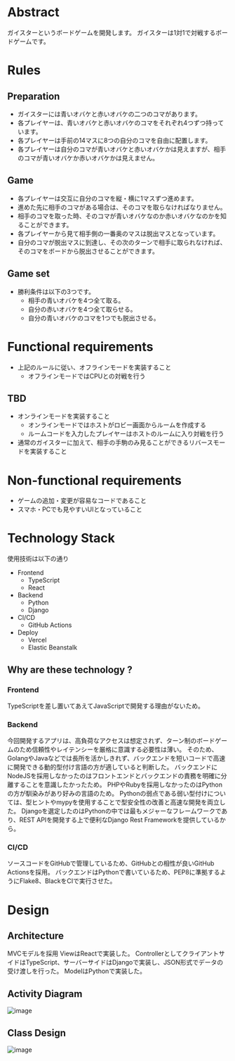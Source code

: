 # Abstract
ガイスターというボードゲームを開発します。
ガイスターは1対1で対戦するボードゲームです。

# Rules

## Preparation
- ガイスターには青いオバケと赤いオバケの二つのコマがあります。
- 各プレイヤーは、青いオバケと赤いオバケのコマをそれぞれ4つずつ持っています。
- 各プレイヤーは手前の14マスに8つの自分のコマを自由に配置します。
- 各プレイヤーは自分のコマが青いオバケと赤いオバケかは見えますが、相手のコマが青いオバケか赤いオバケかは見えません。

## Game
- 各プレイヤーは交互に自分のコマを縦・横に1マスずつ進めます。
- 進めた先に相手のコマがある場合は、そのコマを取らなければなりません。
- 相手のコマを取った時、そのコマが青いオバケなのか赤いオバケなのかを知ることができます。
- 各プレイヤーから見て相手側の一番奥のマスは脱出マスとなっています。
- 自分のコマが脱出マスに到達し、その次のターンで相手に取られなければ、そのコマをボードから脱出させることができます。

## Game set
- 勝利条件は以下の3つです。
    - 相手の青いオバケを4つ全て取る。
    - 自分の赤いオバケを4つ全て取らせる。
    - 自分の青いオバケのコマを1つでも脱出させる。

# Functional requirements
- 上記のルールに従い、オフラインモードを実装すること
    - オフラインモードではCPUとの対戦を行う

## TBD
- オンラインモードを実装すること
    - オンラインモードではホストがロビー画面からルームを作成する
    - ルームコードを入力したプレイヤーはホストのルームに入り対戦を行う
- 通常のガイスターに加えて、相手の手駒のみ見ることができるリバースモードを実装すること 

# Non-functional requirements
- ゲームの追加・変更が容易なコードであること
- スマホ・PCでも見やすいUIとなっていること

# Technology Stack
使用技術は以下の通り
- Frontend
    - TypeScript
    - React
- Backend
    - Python
    - Django
- CI/CD
    - GitHub Actions
- Deploy
    - Vercel
    - Elastic Beanstalk    


## Why are these technology ?

### Frontend
TypeScriptを差し置いてあえてJavaScriptで開発する理由がないため。

### Backend
今回開発するアプリは、高負荷なアクセスは想定されず、ターン制のボードゲームのため信頼性やレイテンシーを厳格に意識する必要性は薄い。
そのため、GolangやJavaなどでは長所を活かしきれず、バックエンドを短いコードで高速に開発できる動的型付け言語の方が適していると判断した。
バックエンドにNodeJSを採用しなかったのはフロントエンドとバックエンドの責務を明確に分離することを意識したかったため。
PHPやRubyを採用しなかったのはPythonの方が馴染みがあり好みの言語のため。
Pythonの弱点である弱い型付けについては、型ヒントやmypyを使用することで型安全性の改善と高速な開発を両立した。
Djangoを選定したのはPythonの中では最もメジャーなフレームワークであり、REST APIを開発する上で便利なDjango Rest Frameworkを提供しているから。


### CI/CD
ソースコードをGitHubで管理しているため、GitHubとの相性が良いGitHub Actionsを採用。
バックエンドはPythonで書いているため、PEP8に準拠するようにFlake8、BlackをCIで実行させた。

# Design

## Architecture

MVCモデルを採用
ViewはReactで実装した。
ControllerとしてクライアントサイドはTypeScript、サーバーサイドはDjangoで実装し、JSON形式でデータの受け渡しを行った。
ModelはPythonで実装した。

## Activity Diagram
![image](https://github.com/Amnis333/BoardGameStudio/assets/83019007/cae52556-86fe-43f0-8087-734b4641b61f)

## Class Design
![image](https://github.com/Amnis333/BoardGameStudio/assets/83019007/c3bbcc16-86e4-4b04-af1a-be7ce20f56f9)


